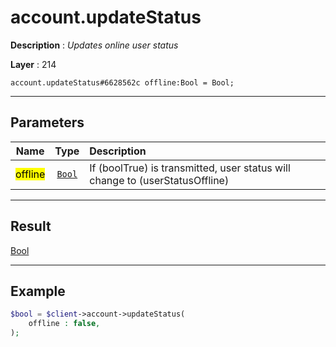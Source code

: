 # account.updateStatus

**Description** : *Updates online user status*

**Layer** : 214

```tl
account.updateStatus#6628562c offline:Bool = Bool;
```

---

## Parameters

| Name | Type | Description |
| :---: | :---: | :--- |
| <mark>offline</mark> | [`Bool`](type/Bool) | If (boolTrue) is transmitted, user status will change to (userStatusOffline) |

---

## Result

[Bool](type/Bool)

---

## Example

```php
$bool = $client->account->updateStatus(
	offline : false,
);
```
